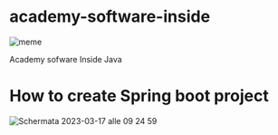 # academy-software-inside

![meme](https://user-images.githubusercontent.com/98833112/220313307-d7a9697b-7a31-4e4d-b6a2-b8417caf1d1a.png)


<p>Academy sofware Inside Java </p>


# How to create Spring boot project 

![Schermata 2023-03-17 alle 09 24 59](https://user-images.githubusercontent.com/98833112/225851963-5ff3e1ba-26c2-4123-b038-c4b28d048510.png)

